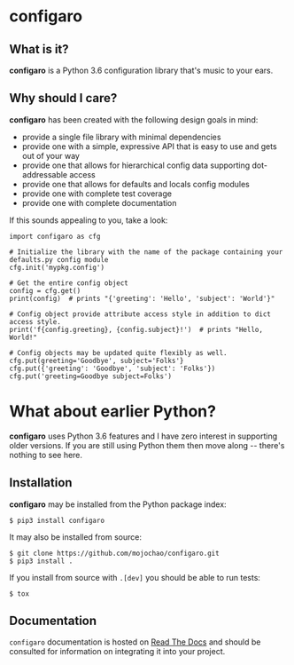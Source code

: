 configaro
=========

What is it?
-----------

**configaro** is a Python 3.6 configuration library that's music to your ears.

Why should I care?
------------------

**configaro** has been created with the following design goals in mind:

- provide a single file library with minimal dependencies
- provide one with a simple, expressive API that is easy to use and gets out of your way
- provide one that allows for hierarchical config data supporting dot-addressable access
- provide one that allows for defaults and locals config modules
- provide one with complete test coverage
- provide one with complete documentation

If this sounds appealing to you, take a look:

    import configaro as cfg

    # Initialize the library with the name of the package containing your defaults.py config module
    cfg.init('mypkg.config')

    # Get the entire config object
    config = cfg.get()
    print(config)  # prints "{'greeting': 'Hello', 'subject': 'World'}"

    # Config object provide attribute access style in addition to dict access style.
    print('f{config.greeting}, {config.subject}!')  # prints "Hello, World!"

    # Config objects may be updated quite flexibly as well.
    cfg.put(greeting='Goodbye', subject='Folks'}
    cfg.put({'greeting': 'Goodbye', 'subject': 'Folks'})
    cfg.put('greeting=Goodbye subject=Folks')

What about earlier Python?
==========================

**configaro** uses Python 3.6 features and I have zero interest in supporting
older versions.  If you are still using Python them then move along --
there's  nothing to see here.

Installation
------------

**configaro** may be installed from the Python package index:

    $ pip3 install configaro

It may also be installed from source:

    $ git clone https://github.com/mojochao/configaro.git
    $ pip3 install .

If you install from source with `.[dev]` you should be able to run tests:

    $ tox

Documentation
-------------

`configaro` documentation is hosted on [Read The Docs](https://configaro.readthedocs.io/en/latest/)
and should be consulted for information on integrating it into your project.
